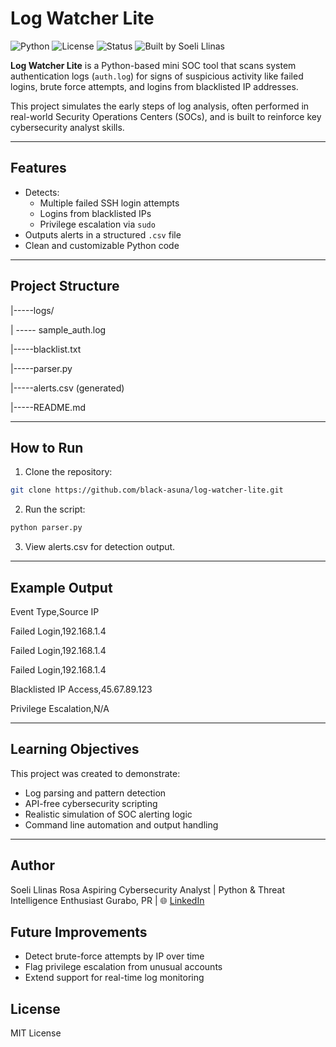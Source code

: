 # Log Watcher Lite 

![Python](https://img.shields.io/badge/python-3.10-blue.svg)
![License](https://img.shields.io/badge/License-MIT-green.svg)
![Status](https://img.shields.io/badge/status-active-brightgreen)
![Built by Soeli Llinas](https://img.shields.io/badge/Built%20by-Soeli%20Llinas-purple?style=flat-square&logo=github)

**Log Watcher Lite** is a Python-based mini SOC tool that scans system authentication logs (`auth.log`) for signs of suspicious activity like failed logins, brute force attempts, and logins from blacklisted IP addresses.

This project simulates the early steps of log analysis, often performed in real-world Security Operations Centers (SOCs), and is built to reinforce key cybersecurity analyst skills.

---

##  Features
- Detects:
  -  Multiple failed SSH login attempts
  -  Logins from blacklisted IPs
  -  Privilege escalation via `sudo`
- Outputs alerts in a structured `.csv` file
- Clean and customizable Python code

---

##  Project Structure
|-----logs/

|  ----- sample_auth.log

|-----blacklist.txt

|-----parser.py

|-----alerts.csv (generated)

|-----README.md

---

##  How to Run
1. Clone the repository:
```bash
git clone https://github.com/black-asuna/log-watcher-lite.git
```

2. Run the script:
```bash
python parser.py
```

3. View alerts.csv for detection output.

---

##  Example Output
Event Type,Source IP

Failed Login,192.168.1.4

Failed Login,192.168.1.4

Failed Login,192.168.1.4

Blacklisted IP Access,45.67.89.123

Privilege Escalation,N/A

---

##  Learning Objectives
This project was created to demonstrate:

  -  Log parsing and pattern detection
  -  API-free cybersecurity scripting
  -  Realistic simulation of SOC alerting logic
  -  Command line automation and output handling

---

##  Author

Soeli Llinas Rosa
Aspiring Cybersecurity Analyst | Python & Threat Intelligence Enthusiast
 Gurabo, PR | 🌐 [LinkedIn](https://www.linkedin.com/in/sllinasrosa/)
 
##  Future Improvements

  -  Detect brute-force attempts by IP over time
  -  Flag privilege escalation from unusual accounts
  -  Extend support for real-time log monitoring

##  License

MIT License

